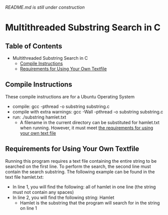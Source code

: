 *README.md is still under construction*
# Multithreaded Substring Search in C

## Table of Contents
- Multithreaded Substring Search in C
  * [Compile Instructions](#compile-instructions)
  * [Requirements for Using Your Own Textfile](#requirements-for-using-your-own-textfile)

## Compile Instructions
These compile instructions are for a Ubuntu Operating System
* compile: gcc -pthread -o substring substring.c
* compile with extra warnings: gcc -Wall -pthread -o substring substring.c
* run: ./substring hamlet.txt
  * A filename in the current directory can be substituted for hamlet.txt when running. However, it must meet [the requirements for using your own text file](#requirements-for-using-your-own-textfile)

## Requirements for Using Your Own Textfile
Running this program requires a text file containing the entire string to be searched on the first line. To perform the search, the second line must contain the search substring. The following example can be found in the text file hamlet.txt:
* In line 1, you will find the following: all of hamlet in one line (the string must not contain any spaces)
* In line 2, you will find the following string: Hamlet
  * Hamlet is the substring that the program will search for in the string on line 1
